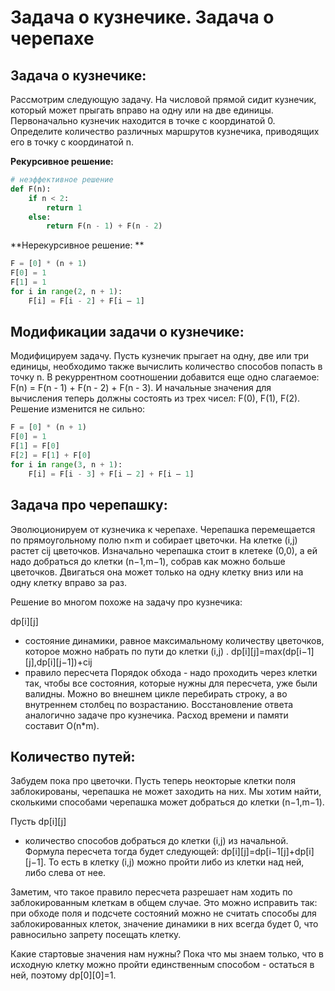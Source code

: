 # Задача о кузнечике. Задача о черепахе

## Задача о кузнечике:
   Рассмотрим следующую задачу. На числовой прямой сидит кузнечик, который может прыгать вправо на одну или на две единицы. Первоначально кузнечик находится в точке с координатой 0.
Определите количество различных маршрутов кузнечика, приводящих его в точку с координатой n.

**Рекурсивное решение:**
```python
# неэффективное решение
def F(n):
    if n < 2:
        return 1
    else:
        return F(n - 1) + F(n - 2)
```

**Нерекурсивное решение: **
```python
F = [0] * (n + 1)
F[0] = 1
F[1] = 1
for i in range(2, n + 1):
    F[i] = F[i - 2] + F[i — 1]  
```

## Модификации задачи о кузнечике:
 Модифицируем задачу. Пусть кузнечик прыгает на одну, две или три единицы, необходимо также вычислить количество способов попасть в точку n. В рекуррентном соотношении добавится еще одно слагаемое: F(n) = F(n - 1) + F(n - 2) + F(n - 3). И начальные значения для вычисления
 теперь должны состоять из трех чисел: F(0), F(1), F(2). Решение изменится не сильно:

```python
F = [0] * (n + 1)
F[0] = 1
F[1] = F[0]
F[2] = F[1] + F[0]
for i in range(3, n + 1):
	F[i] = F[i - 3] + F[i — 2] + F[i — 1]
```

## Задача про черепашку:
 Эволюционируем от кузнечика к черепахе. Черепашка перемещается по прямоугольному полю n×m и собирает цветочки. На клетке (i,j) растет cij
 цветочков. Изначально черепашка стоит в клетеке (0,0), а ей надо добраться до клетки (n−1,m−1), собрав как можно больше цветочков. Двигаться она может только на одну клетку вниз или на одну клетку вправо за раз.

Решение во многом похоже на задачу про кузнечика:

dp[i][j]
 - состояние динамики, равное максимальному количеству цветочков, которое можно набрать по пути до клетки (i,j)
.
dp[i][j]=max(dp[i−1][j],dp[i][j−1])+cij
 - правило пересчета
Порядок обхода - надо проходить через клетки так, чтобы все состояния, которые нужны для пересчета, уже были валидны. Можно во внешнем цикле перебирать строку, а во внутреннем столбец по возрастанию. Восстановление ответа аналогично задаче про кузнечика. Расход времени и памяти составит O(n*m).

## Количество путей:
 Забудем пока про цветочки. Пусть теперь неокторые клетки поля заблокированы, черепашка не может заходить на них. Мы хотим найти, сколькими способами черепашка может добраться до клетки (n−1,m−1).

Пусть dp[i][j]
 - количество способов добраться до клетки (i,j)
 из начальной. Формула пересчета тогда будет следующей: dp[i][j]=dp[i−1[j]+dp[i][j−1].
 То есть в клетку (i,j) можно пройти либо из клетки над ней, либо слева от нее.

Заметим, что такое правило пересчета разрешает нам ходить по заблокированным клеткам в общем случае. Это можно исправить так: при обходе поля и подсчете состояний можно не считать способы для заблокированных клеток, значение динамики в них всегда будет 0, что равносильно запрету посещать клетку.

Какие стартовые значения нам нужны? Пока что мы знаем только, что в исходную клетку можно пройти единственным способом - остаться в ней, поэтому dp[0][0]=1.